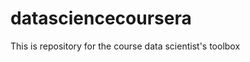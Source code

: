 datasciencecoursera
===================

This is repository for the course data scientist's toolbox
